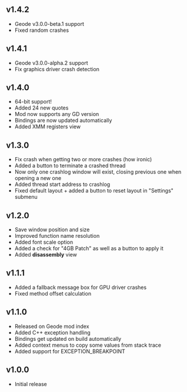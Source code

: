 ## v1.4.2
- Geode v3.0.0-beta.1 support
- Fixed random crashes

## v1.4.1
- Geode v3.0.0-alpha.2 support
- Fix graphics driver crash detection

## v1.4.0
- 64-bit support!
- Added 24 new quotes
- Mod now supports any GD version
- Bindings are now updated automatically
- Added XMM registers view

## v1.3.0
- Fix crash when getting two or more crashes (how ironic)
- Added a button to terminate a crashed thread
- Now only one crashlog window will exist, closing previous one when opening a new one
- Added thread start address to crashlog
- Fixed default layout + added a button to reset layout in "Settings" submenu

## v1.2.0
- Save window position and size
- Improved function name resolution
- Added font scale option
- Added a check for "4GB Patch" as well as a button to apply it
- Added **disassembly** view

## v1.1.1
- Added a fallback message box for GPU driver crashes
- Fixed method offset calculation

## v1.1.0
- Released on Geode mod index
- Added C++ exception handling
- Bindings get updated on build automatically
- Added context menus to copy some values from stack trace
- Added support for EXCEPTION_BREAKPOINT

## v1.0.0
- Initial release